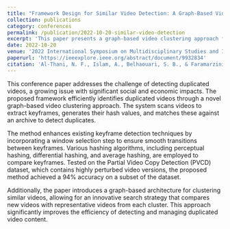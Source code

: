 ```yaml
---
title: "Framework Design for Similar Video Detection: A Graph-Based Video Clustering Approach"
collection: publications
category: conferences
permalink: /publication/2022-10-20-similar-video-detection
excerpt: 'This paper presents a graph-based video clustering approach for detecting similar videos, offering a novel strategy to identify and manage duplicated content efficiently.'
date: 2022-10-20
venue: '2022 International Symposium on Multidisciplinary Studies and Innovative Technologies (ISMSIT)'
paperurl: 'https://ieeexplore.ieee.org/abstract/document/9932834'
citation: 'Al-Thani, N. F., Islam, A., Belhaouari, S. B., & Faramarzinia, S. (2022). &quot;Framework Design for Similar Video Detection: A Graph-Based Video Clustering Approach.&quot; In <i>2022 International Symposium on Multidisciplinary Studies and Innovative Technologies (ISMSIT)</i> (pp. 571--576). IEEE. https://doi.org/10.1109/ISMSIT56059.2022.9932834'
---
```


This conference paper addresses the challenge of detecting duplicated videos, a growing issue with significant social and economic impacts. The proposed framework efficiently identifies duplicated videos through a novel graph-based video clustering approach. The system scans videos to extract keyframes, generates their hash values, and matches these against an archive to detect duplicates.

The method enhances existing keyframe detection techniques by incorporating a window selection step to ensure smooth transitions between keyframes. Various hashing algorithms, including perceptual hashing, differential hashing, and average hashing, are employed to compare keyframes. Tested on the Partial Video Copy Detection (PVCD) dataset, which contains highly perturbed video versions, the proposed method achieved a 94% accuracy on a subset of the dataset.

Additionally, the paper introduces a graph-based architecture for clustering similar videos, allowing for an innovative search strategy that compares new videos with representative videos from each cluster. This approach significantly improves the efficiency of detecting and managing duplicated video content.
